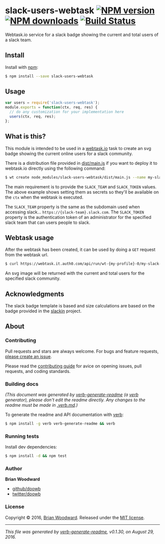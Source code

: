 # slack-users-webtask [![NPM version](https://img.shields.io/npm/v/slack-users-webtask.svg?style=flat)](https://www.npmjs.com/package/slack-users-webtask) [![NPM downloads](https://img.shields.io/npm/dm/slack-users-webtask.svg?style=flat)](https://npmjs.org/package/slack-users-webtask) [![Build Status](https://img.shields.io/travis/doowb/slack-users-webtask.svg?style=flat)](https://travis-ci.org/doowb/slack-users-webtask)

Webtask.io service for a slack badge showing the current and total users of a slack team.

## Install

Install with [npm](https://www.npmjs.com/):

```sh
$ npm install --save slack-users-webtask
```

## Usage

```js
var users = require('slack-users-webtask');
module.exports = function(ctx, req, res) {
  // do any customization for your implementation here
  users(ctx, req, res);
};
```

## What is this?

This module is intended to be used in a [webtask.io](https://webtask.io/) task to create an svg badge showing the current online users for a slack community.

There is a distribution file provided in [dist/main.js](dist/main.js) if you want to deploy it to webtask.io directly using the following command:

```bash
$ wt create node_modules/slack-users-webtask/dist/main.js --name my-slack-users-name --secret SLACK_TEAM='my-slack-team' --secret SLACK_TOKEN='XXXXXXX'
```

The main requirement is to provide the `SLACK_TEAM` and `SLACK_TOKEN` values. The above example shows setting them as secrets so they'll be available on the `ctx` when the webtask is executed.

The `SLACK_TEAM` property is the same as the subdomain used when accessing slack... `https://{slack-team}.slack.com`.
The `SLACK_TOKEN` property is the authentication token of an administrator for the specified slack team that can users people to slack.

## Webtask usage

After the webtask has been created, it can be used by doing a `GET` request from the webtask url.

```bash
$ curl https://webtask.it.auth0.com/api/run/wt-{my-profile}-0/my-slack-users-name?webtask_no_cache=1
```

An svg image will be returned with the current and total users for the specified slack community.

## Acknowledgments

The slack badge template is based and size calculations are based on the badge provided in the [slackin](https://github.com/rauchg/slackin) project.

## About

### Contributing

Pull requests and stars are always welcome. For bugs and feature requests, [please create an issue](../../issues/new).

Please read the [contributing guide](contributing.md) for avice on opening issues, pull requests, and coding standards.

### Building docs

_(This document was generated by [verb-generate-readme](https://github.com/verbose/verb-generate-readme) (a [verb](https://github.com/verbose/verb) generator), please don't edit the readme directly. Any changes to the readme must be made in [.verb.md](.verb.md).)_

To generate the readme and API documentation with [verb](https://github.com/verbose/verb):

```sh
$ npm install -g verb verb-generate-readme && verb
```

### Running tests

Install dev dependencies:

```sh
$ npm install -d && npm test
```

### Author

**Brian Woodward**

* [github/doowb](https://github.com/doowb)
* [twitter/doowb](http://twitter.com/doowb)

### License

Copyright © 2016, [Brian Woodward](https://github.com/doowb).
Released under the [MIT license](https://github.com/doowb/slack-users-webtask/blob/master/LICENSE).

***

_This file was generated by [verb-generate-readme](https://github.com/verbose/verb-generate-readme), v0.1.30, on August 29, 2016._